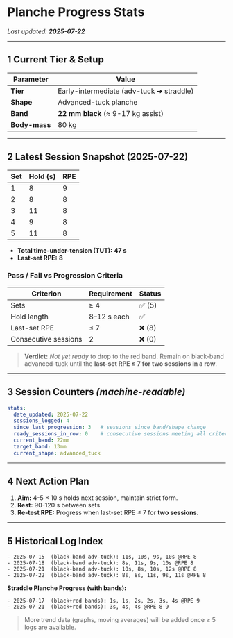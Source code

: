 # Planche Progress Stats

*Last updated: **2025-07-22***

---

## 1 Current Tier & Setup

| Parameter     | Value                                    |
| ------------- | ---------------------------------------- |
| **Tier**      | Early-intermediate (adv-tuck ➜ straddle) |
| **Shape**     | Advanced-tuck planche                    |
| **Band**      | **22 mm black** (≈ 9-17 kg assist)       |
| **Body-mass** | 80 kg                                    |

---

## 2 Latest Session Snapshot (2025-07-22)

| Set | Hold (s) | RPE |
| --- | -------- | --- |
| 1   | 8        | 9   |
| 2   | 8        | 8   |
| 3   | 11       | 8   |
| 4   | 9        | 8   |
| 5   | 11       | 8   |

* **Total time-under-tension (TUT):** **47 s**
* **Last-set RPE:** **8**

### Pass / Fail vs Progression Criteria

| Criterion            | Requirement | Status |
| -------------------- | ----------- | ------ |
| Sets                 | ≥ 4         | ✅ (5)  |
| Hold length          | 8–12 s each | ✅      |
| Last-set RPE         | ≤ 7         | ❌ (8)  |
| Consecutive sessions | 2           | ❌ (0)  |

> **Verdict:** *Not yet ready* to drop to the red band. Remain on black-band advanced-tuck until the **last-set RPE ≤ 7 for two sessions in a row**.

---

## 3 Session Counters  *(machine-readable)*

```yaml
stats:
  date_updated: 2025-07-22
  sessions_logged: 4
  since_last_progression: 3   # sessions since band/shape change
  ready_sessions_in_row: 0    # consecutive sessions meeting all criteria
  current_band: 22mm
  target_band: 13mm
  current_shape: advanced_tuck
```

---

## 4 Next Action Plan

1. **Aim:** 4-5 × 10 s holds next session, maintain strict form.
2. **Rest:** 90-120 s between sets.
3. **Re-test RPE:** Progress when last-set RPE ≤ 7 for **two sessions**.

---

## 5 Historical Log Index

```
- 2025-07-15  (black-band adv-tuck): 11s, 10s, 9s, 10s @RPE 8
- 2025-07-18  (black-band adv-tuck): 8s, 11s, 9s, 10s @RPE 8  
- 2025-07-21  (black-band adv-tuck): 10s, 8s, 10s, 12s @RPE 8
- 2025-07-22  (black-band adv-tuck): 8s, 8s, 11s, 9s, 11s @RPE 8
```

**Straddle Planche Progress (with bands):**
```
- 2025-07-17  (black+red bands): 1s, 1s, 2s, 2s, 3s, 4s @RPE 9
- 2025-07-21  (black+red bands): 3s, 4s, 4s @RPE 8-9
```

> More trend data (graphs, moving averages) will be added once ≥ 5 logs are available.
